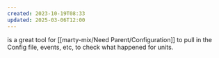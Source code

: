 ```yaml
---
created: 2023-10-19T08:33
updated: 2025-03-06T12:00
---
```

is a great tool for [[marty-mix/Need Parent/Configuration]] to pull in the Config file, events, etc, to check what happened for units.